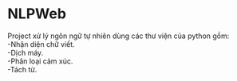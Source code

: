 # NLPWeb
Project xử lý ngôn ngữ tự nhiên dùng các thư viện của python gồm:<br>
-Nhận diện chữ viết.<br>
-Dịch máy.<br>
-Phân loại cảm xúc.<br>
-Tách từ.<br>
